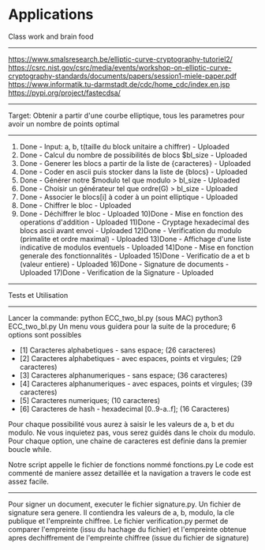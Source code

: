 # Applications
Class work and brain food
____________________________________________________________________________________________________________
https://www.smalsresearch.be/elliptic-curve-cryptography-tutoriel2/
https://csrc.nist.gov/csrc/media/events/workshop-on-elliptic-curve-cryptography-standards/documents/papers/session1-miele-paper.pdf
https://www.informatik.tu-darmstadt.de/cdc/home_cdc/index.en.jsp
https://pypi.org/project/fastecdsa/
____________________________________________________________________________________________________________
Target: Obtenir a partir d'une courbe elliptique, tous les parametres pour avoir un nombre de points optimal
____________________________________________________________________________________________________________
1) Done - Input: a, b, t(taille du block unitaire a chiffrer)	  - Uploaded 
2) Done - Calcul du nombre de possibilités de blocs $bl_size      - Uploaded
3) Done - Generer les blocs a partir de la liste de {caracteres}  - Uploaded
4) Done - Coder en ascii puis stocker dans la liste de {blocs}    - Uploaded
5) Done - Générer notre $modulo tel que modulo > bl_size          - Uploaded
6) Done - Choisir un générateur tel que ordre(G) > bl_size	  - Uploaded		
7) Done - Associer le blocs[i] à coder à un point elliptique      - Uploaded
8) Done - Chiffrer le bloc                                        - Uploaded
9) Done - Déchiffrer le bloc                                      - Uploaded
10)Done - Mise en fonction des operations d'addition		  - Uploaded
11)Done - Cryptage hexadecimal des blocs ascii avant envoi	  - Uploaded
12)Done - Verification du modulo (primalite et ordre maximal)	  - Uploaded
13)Done - Affichage d'une liste indicative de modulos eventuels   - Uploaded
14)Done - Mise en fonction generale des fonctionnalités		  - Uploaded
15)Done - Verificatio de a et b (valeur entiere) 		  - Uploaded
16)Done - Signature de documents				  - Uploaded
17)Done - Verification de la Signature 				  - Uploaded
____________________________________________________________________________________________________________
Tests et Utilisation
____________________________________________________________________________________________________________
Lancer la commande:			python ECC_two_bl.py
		(sous MAC)			python3 ECC_two_bl.py
Un menu vous guidera pour la suite de la procedure; 6 options sont possibles 

 - [1] Caracteres alphabetiques - sans espace; (26 caracteres)
 - [2] Caracteres alphabetiques - avec espaces, points et virgules; (29 caracteres)
 - [3] Caracteres alphanumeriques - sans espace; (36 caracteres)
 - [4] Caracteres alphanumeriques - avec espaces, points et virgules; (39 caracteres)
 - [5] Caracteres numeriques; (10 caracteres)
 - [6] Caracteres de hash - hexadecimal [0..9-a..f]; (16 Caracteres)

Pour chaque possibilité vous aurez à saisir le les valeurs de a, b et du modulo.
Ne vous inquietez pas, vous serez guidés dans le choix du modulo.
Pour chaque option, une chaine de caracteres est definie dans la premier boucle while.

Notre script appelle le fichier de fonctions nommé fonctions.py
Le code est commenté de maniere assez detaillée et la navigation a travers le code est assez facile.
____________________________________________________________________________________________________________
Pour signer un document, executer le fichier signature.py. Un fichier de signature sera genere.
Il contiendra les valeurs de a, b, modulo, la cle publique et l'empreinte chiffree.
Le fichier verification.py permet de comparer l'empreinte (issu du hachage du fichier) et l'empreinte 
obtenue apres dechiffrement de l'empreinte chiffree (issue du fichier de signature)
